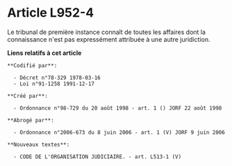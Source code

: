 # Article L952-4

Le tribunal de première instance connaît de toutes les affaires dont la connaissance n'est pas expressément attribuée à une
autre juridiction.

**Liens relatifs à cet article**

	**Codifié par**:

	  - Décret n°78-329 1978-03-16
	  - Loi n°91-1258 1991-12-17

	**Créé par**:

	  - Ordonnance n°98-729 du 20 août 1998 - art. 1 () JORF 22 août 1998

	**Abrogé par**:

	  - Ordonnance n°2006-673 du 8 juin 2006 - art. 1 (V) JORF 9 juin 2006

	**Nouveaux textes**:

	  - CODE DE L'ORGANISATION JUDICIAIRE. - art. L513-1 (V)
